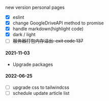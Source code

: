 new version personal pages

- [x] eslint
- [x] change GoogleDriveAPI method to promise
- [x] handle markdown(highlight code)
- [x] dark / light
- [ ] ~~服务器打包内存溢出: exit code 137~~

#### 2021-11-03
- Upgrade packages

#### 2022-06-25
- [ ] upgrade css to tailwindcss
- [ ] schedule update article list
